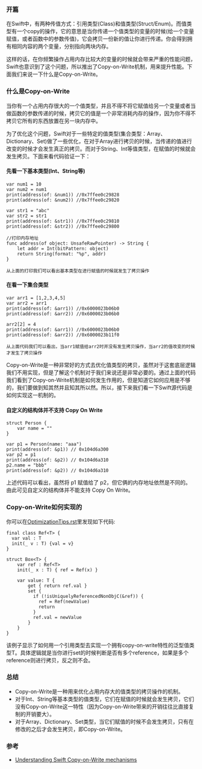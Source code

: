 ### 开篇
在Swift中，有两种传值方式：引用类型(Class)和值类型(Struct/Enum)。而值类型有一个copy的操作，它的意思是当你传递一个值类型的变量的时候(给一个变量赋值，或者函数中的参数传值)，它会拷贝一份新的值让你进行传递。你会得到拥有相同内容的两个变量，分别指向两块内存。

这样的话，在你频繁操作占用内存比较大的变量的时候就会带来严重的性能问题，Swift也意识到了这个问题，所以推出了Copy-on-Write机制，用来提升性能。下面我们来说一下什么是Copy-on-Write。

### 什么是Copy-on-Write
当你有一个占用内存很大的一个值类型，并且不得不将它赋值给另一个变量或者当做函数的参数传递的时候，拷贝它的值是一个非常消耗内存的操作，因为你不得不拷贝它所有的东西放置在另一块内存中。

为了优化这个问题，Swift对于一些特定的值类型(集合类型：Array、Dictionary、Set)做了一些优化，在对于Array进行拷贝的时候，当传递的值进行改变的时候才会发生真正的拷贝。而对于String、Int等值类型，在赋值的时候就会发生拷贝。下面来看代码验证一下：

#### 先看一下基本类型(Int、String等)
```
var num1 = 10
var num2 = num1
print(address(of: &num1)) //0x7ffee0c29828
print(address(of: &num2)) //0x7ffee0c29820

var str1 = "abc"          
var str2 = str1
print(address(of: &str1)) //0x7ffee0c29810
print(address(of: &str2)) //0x7ffee0c29800

//打印内存地址
func address(of object: UnsafeRawPointer) -> String {
    let addr = Int(bitPattern: object)
    return String(format: "%p", addr)
}
```

`从上面的打印我们可以看出基本类型在进行赋值的时候就发生了拷贝操作`

#### 在看一下集合类型
```
var arr1 = [1,2,3,4,5]
var arr2 = arr1
print(address(of: &arr1)) //0x6000023b06b0
print(address(of: &arr2)) //0x6000023b06b0

arr2[2] = 4
print(address(of: &arr1)) //0x6000023b06b0
print(address(of: &arr2)) //0x6000023b11f0
```
`从上面代码我们可以看出，当arr1赋值给arr2时并没有发生拷贝操作，当arr2的值改变的时候才发生了拷贝操作`

Copy-on-Write是一种非常好的方式去优化值类型的拷贝，虽然对于这套底层逻辑我们不用实现，但是了解这个机制对于我们来说还是非常必要的。通过上面的代码我们看到了Copy-on-Write机制是如何发生作用的，但是知道它如何应用是不够的，我们要做到知其然并且知其所以然。所以，接下来我们看一下Swift源代码是如何实现这一机制的。

#### 自定义的结构体并不支持 Copy On Write
```
struct Person {
    var name = ""
}

var p1 = Person(name: "aaa")
print(address(of: &p1)) // 0x104d6a300
var p2 = p1
print(address(of: &p2)) // 0x104d6a310
p2.name = "bbb"
print(address(of: &p2)) // 0x104d6a310
```

上述代码可以看出，虽然将 p1 赋值给了 p2，但它俩的内存地址依然是不同的。由此可见自定义的结构体并不能支持 Copy On Write。

### Copy-on-Write如何实现的
你可以在[OptimizationTips.rst](https://github.com/apple/swift/blob/master/docs/OptimizationTips.rst)里发现如下代码:

```
final class Ref<T> {
  var val : T
  init(_ v : T) {val = v}
}

struct Box<T> {
    var ref : Ref<T>
    init(_ x : T) { ref = Ref(x) }

    var value: T {
        get { return ref.val }
        set {
          if (!isUniquelyReferencedNonObjC(&ref)) {
            ref = Ref(newValue)
            return
          }
          ref.val = newValue
        }
    }
}
```

该例子显示了如何用一个引用类型去实现一个拥有copy-on-write特性的泛型值类型T。具体逻辑就是当你进行set的时候判断是否有多个reference，如果是多个reference则进行拷贝，反之则不会。

### 总结
* Copy-on-Write是一种用来优化占用内存大的值类型的拷贝操作的机制。
* 对于Int、String等基本类型的值类型，它们在赋值的时候就会发生拷贝，它们没有Copy-on-Write这一特性（因为Copy-on-Write带来的开销往往比直接复制的开销要大）。
* 对于Array、Dictionary、Set类型，当它们赋值的时候不会发生拷贝，只有在修改的之后才会发生拷贝，即Copy-on-Write。

### 参考
* [Understanding Swift Copy-on-Write mechanisms](https://medium.com/@lucianoalmeida1/understanding-swift-copy-on-write-mechanisms-52ac31d68f2f)